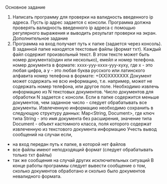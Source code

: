 Основное задание
1. Написать программу для проверки на валидность введенного ip адреса.
   Пусть ip адрес задается с консоли.
   Программа должна проверять валидность введенного ip адреса с
   помощью регулярного выражения и выводить результат проверки на
   экран.
   Дополнительное задание
2. Программа на вход получает путь к папке (задается через консоль).
   В заданной папке находятся текстовые файлы (формат тхт).
   Каждый файл содержит произвольный текст. В этом тексте может быть
   номер документа(один или несколько), емейл и номер телефона.
   номер документа в формате: xxxx-yyy-xxxx-yyy-xyxy, где x - это
   любая цифра, а y - это любая буква русского или латинского алфавита
   номер телефона в формате: +(ХХ)ХХХХХХХ
   Документ может содержать не всю информацию, т.е. например, может не
   содержать номер телефона, или другое поле.
   Необходимо извлечь информацию из N текстовых документов. Число
   документов для обработки N задается с консоли.
   Если в папке содержится меньше документов, чем заданное число -
   следует обрабатывать все документы.
   Извлеченную информацию необходимо сохранить в следующую
   структуру данных:
   Map<String, Document>, где
   ключ типа String - это имя документа без расширения,
   значение типа Document - объект кастомного класса, поля которого
   содержат извлеченную из текстового документа информацию
   Учесть вывод сообщений на случаи если,
- на вход передан путь к папке, в которой нет файлов
- все файлы имеют неподходящий формат (следует обрабатывать
  только тхт файлы)
- так же сообщения на случай других исключительных ситуаций
  В конце работы программы следует вывести сообщение о том, сколько
  документов обработано и сколько было документов невалидного
  формата.